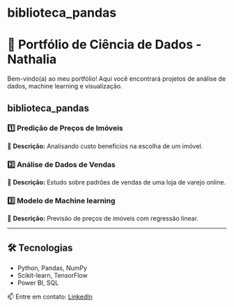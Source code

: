# biblioteca_pandas

# 🚀 Portfólio de Ciência de Dados - Nathalia

Bem-vindo(a) ao meu portfólio! Aqui você encontrará projetos de análise de dados, machine learning e visualização.

##  biblioteca_pandas

### 1️⃣ Predição de Preços de Imóveis
📌 **Descrição:** Analisando custo beneficios na escolha de um imóvel.

### 2️⃣ Análise de Dados de Vendas 
📌 **Descrição:** Estudo sobre padrões de vendas de uma loja de varejo online.  

### 3️⃣ Modelo de Machine learning
📌 **Descrição:** Previsão de preços de imóveis com regressão linear. 

---

## 🛠️ Tecnologias  
- Python, Pandas, NumPy  
- Scikit-learn, TensorFlow  
- Power BI, SQL  

📫 Entre em contato: [LinkedIn](https://www.linkedin.com/in/nathalia-lima-114486192/)
